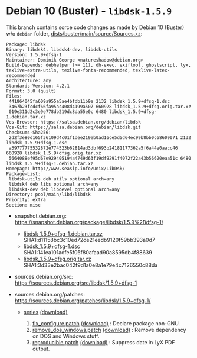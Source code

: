 Debian 10 (Buster) - `libdsk-1.5.9`
===================================

This branch contains sorce code changes as made by Debian 10 (Buster) w/o `debian` folder,
[dists/buster/main/source/Sources.xz](http://debian.inet.de/debian/dists/buster/main/source/Sources.xz):

```
Package: libdsk
Binary: libdsk4, libdsk4-dev, libdsk-utils
Version: 1.5.9+dfsg-1
Maintainer: Dominik George <natureshadow@debian.org>
Build-Depends: debhelper (>= 11), dh-exec, exiftool, ghostscript, lyx, texlive-extra-utils, texlive-fonts-recommended, texlive-latex-recommended
Architecture: any
Standards-Version: 4.2.1
Format: 3.0 (quilt)
Files:
 441864045fa609a955a5ae4bfdb11b9e 2132 libdsk_1.5.9+dfsg-1.dsc
 3467b23fcdcf66fa95ac408d4199a507 660928 libdsk_1.5.9+dfsg.orig.tar.xz
 019e311d2c3e9e778db219dc8da55e0c 6480 libdsk_1.5.9+dfsg-1.debian.tar.xz
Vcs-Browser: https://salsa.debian.org/debian/libdsk
Vcs-Git: https://salsa.debian.org/debian/libdsk.git
Checksums-Sha256:
 2d2f3e80d165f36109d4c01f1dee219eb0ad16ce5d5d64ec99b8bb0c68609071 2132 libdsk_1.5.9+dfsg-1.dsc
 a39777775532872e774523b62814ad3dbf693b24181177362a5f6a44e0aacc46 660928 libdsk_1.5.9+dfsg.orig.tar.xz
 5664088ef95d67e929405194a4749d63f19df9291f4072f22a43b56620eaa51c 6480 libdsk_1.5.9+dfsg-1.debian.tar.xz
Homepage: http://www.seasip.info/Unix/LibDsk/
Package-List: 
 libdsk-utils deb utils optional arch=any
 libdsk4 deb libs optional arch=any
 libdsk4-dev deb libdevel optional arch=any
Directory: pool/main/libd/libdsk
Priority: extra
Section: misc
```

* snapshot.debian.org: https://snapshot.debian.org/package/libdsk/1.5.9%2Bdfsg-1/

  * [libdsk_1.5.9+dfsg-1.debian.tar.xz](https://snapshot.debian.org/archive/debian/20181201T152528Z/pool/main/libd/libdsk/libdsk_1.5.9%2Bdfsg-1.debian.tar.xz)
    SHA1:d11158bc3c10ed72de21eedb9120f59bb393a0d7
  * [libdsk_1.5.9+dfsg-1.dsc](https://snapshot.debian.org/archive/debian/20181201T152528Z/pool/main/libd/libdsk/libdsk_1.5.9%2Bdfsg-1.dsc)
    SHA1:141ea101adfe5f05f80afaad90a8595db4f88639
  * [libdsk_1.5.9+dfsg.orig.tar.xz](https://snapshot.debian.org/archive/debian/20181201T152528Z/pool/main/libd/libdsk/libdsk_1.5.9%2Bdfsg.orig.tar.xz)
    SHA1:3d33e2bac042f9d1a0e8a1e79e4c7126550c88da

* sources.debian.org/src: https://sources.debian.org/src/libdsk/1.5.9+dfsg-1
* sources.debian.org/patches: https://sources.debian.org/patches/libdsk/1.5.9+dfsg-1/

  * [series](https://sources.debian.org/src/libdsk/1.5.9+dfsg-1/debian/patches/series/)
    [(download)](https://sources.debian.org/data/main/libd/libdsk/1.5.9+dfsg-1/debian/patches/series)

    1. [fix_configure.patch](https://sources.debian.org/patches/libdsk/1.5.9+dfsg-1/fix_configure.patch/)
       [(download)](https://sources.debian.org/data/main/libd/libdsk/1.5.9+dfsg-1/debian/patches/fix_configure.patch)
       : Declare package non-GNU.
    1. [remove_dos_windows.patch](https://sources.debian.org/patches/libdsk/1.5.9+dfsg-1/remove_dos_windows.patch/)
       [(download)](https://sources.debian.org/data/main/libd/libdsk/1.5.9+dfsg-1/debian/patches/remove_dos_windows.patch)
       : Remove dependency on DOS and Windows stuff.
    1. [reproducible.patch](https://sources.debian.org/patches/libdsk/1.5.9+dfsg-1/reproducible.patch/)
       [(download)](https://sources.debian.org/data/main/libd/libdsk/1.5.9+dfsg-1/debian/patches/reproducible.patch)
       : Suppress date in LyX PDF output.
